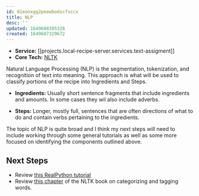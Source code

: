 ```yaml
---
id: 61eonxgg2peewbodzcfsccv
title: NLP
desc: ''
updated: 1649608305328
created: 1649607329672
---
```

* **Service:** [[projects.local-recipe-server.services.text-assigment]]
* **Core Tech:** [NLTK](https://www.nltk.org/index.html)

Natural Language Processing (NLP) is the segmentation, tokenization, and recognition of text into meaning.  This approach is what will be used to classify portions of the recipe into Ingredients and Steps.

* **Ingredients:** Usually short sentence fragments that include ingredients and amounts.  In some cases they wil also include adverbs.

* **Steps:** Longer, mostly full, sentences that are often directions of what to do and contain verbs pertaining to the ingredients.

The topic of NLP is quite broad and I think my next steps will need to include working through some general tutorials as well as some more focused on identifying the components outlined above.

## Next Steps
* Review [this RealPython tutorial](https://realpython.com/nltk-nlp-python/)
* Review [this chapter](https://www.nltk.org/book_1ed/ch05.html) of the NLTK book on categorizing and tagging words.

